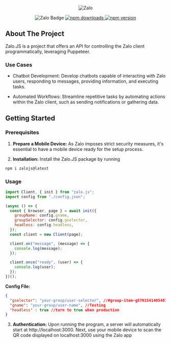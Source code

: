 
<div align="center">
<p>
  <img src="https://raw.githubusercontent.com/DaQMinh/Zalo.js/main/public/logo.svg" alt="Zalo">
</p>
<a>

<img src="https://img.shields.io/badge/Zalo-Join-5bc0de?style=for-the-badge)" alt="Zalo Badge">
</a>
<a href="https://www.npmjs.com/package/zalojs">
  <img src="https://img.shields.io/npm/dt/zalojs?style=for-the-badge)" alt="npm downloads">
</a>
<a href="https://www.npmjs.com/package/zalojs">
  <img src="https://img.shields.io/npm/v/zalojs?style=for-the-badge)" alt="npm version">
</a>

</div>

<!-- ABOUT THE PROJECT -->
## About The Project
Zalo.JS is a project that offers an API for controlling the Zalo client programmatically, leveraging Puppeteer.

<!-- GETTING STARTED -->
### Use Cases
- Chatbot Development: Develop chatbots capable of interacting with Zalo users, responding to messages, providing information, and executing tasks.

- Automated Workflows: Streamline repetitive tasks by automating actions within the Zalo client, such as sending notifications or gathering data.

## Getting Started

### Prerequisites

1. **Prepare a Mobile Device:** As Zalo imposes strict security measures, it's essential to have a mobile device ready for the setup process.

2. **Installation:** Install the Zalo.JS package by running 
  ```sh
  npm i zalojs@latest
  ```

<!-- USAGE EXAMPLES -->
### Usage

```js
import Client, { init } from "zalo.js";
import config from "./config.json";

(async () => {
  const { browser, page } = await init({
    groupName: config.gname,
    groupSelector: config.gselector,
    headless: config.headless,
  });
  const client = new Client(page);

  client.on("message", (message) => {
    console.log(message);
  });

  client.once("ready", (user) => {
    console.log(user);
  });
})();
```
**Config File:**
```json
{
  "gselector": "your-group/user-selector", //#group-item-g5701541405487732670
  "gname": "your-group/user-name", //Testing
  "headless" : true //turn to true when production
}
```

3. **Authentication:** Upon running the program, a server will automatically start at http://localhost:3000. Next, use your mobile device to scan the QR code displayed on localhost:3000 using the Zalo app
